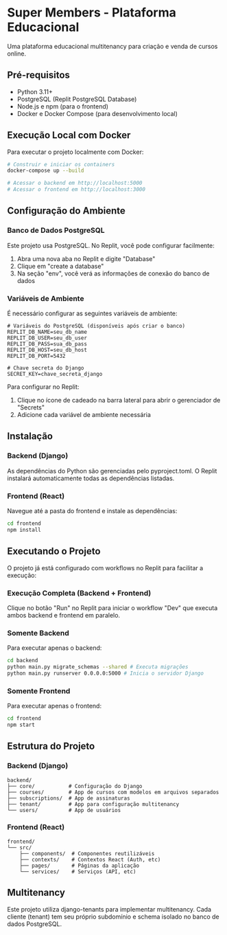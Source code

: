 
# Super Members - Plataforma Educacional

Uma plataforma educacional multitenancy para criação e venda de cursos online.

## Pré-requisitos

- Python 3.11+
- PostgreSQL (Replit PostgreSQL Database)
- Node.js e npm (para o frontend)
- Docker e Docker Compose (para desenvolvimento local)

## Execução Local com Docker

Para executar o projeto localmente com Docker:

```bash
# Construir e iniciar os containers
docker-compose up --build

# Acessar o backend em http://localhost:5000
# Acessar o frontend em http://localhost:3000
```

## Configuração do Ambiente

### Banco de Dados PostgreSQL

Este projeto usa PostgreSQL. No Replit, você pode configurar facilmente:

1. Abra uma nova aba no Replit e digite "Database"
2. Clique em "create a database"
3. Na seção "env", você verá as informações de conexão do banco de dados

### Variáveis de Ambiente

É necessário configurar as seguintes variáveis de ambiente:

```
# Variáveis do PostgreSQL (disponíveis após criar o banco)
REPLIT_DB_NAME=seu_db_name
REPLIT_DB_USER=seu_db_user
REPLIT_DB_PASS=sua_db_pass
REPLIT_DB_HOST=seu_db_host
REPLIT_DB_PORT=5432

# Chave secreta do Django
SECRET_KEY=chave_secreta_django
```

Para configurar no Replit:
1. Clique no ícone de cadeado na barra lateral para abrir o gerenciador de "Secrets"
2. Adicione cada variável de ambiente necessária

## Instalação

### Backend (Django)

As dependências do Python são gerenciadas pelo pyproject.toml. O Replit instalará automaticamente todas as dependências listadas.

### Frontend (React)

Navegue até a pasta do frontend e instale as dependências:

```bash
cd frontend
npm install
```

## Executando o Projeto

O projeto já está configurado com workflows no Replit para facilitar a execução:

### Execução Completa (Backend + Frontend)

Clique no botão "Run" no Replit para iniciar o workflow "Dev" que executa ambos backend e frontend em paralelo.

### Somente Backend

Para executar apenas o backend:

```bash
cd backend
python main.py migrate_schemas --shared # Executa migrações
python main.py runserver 0.0.0.0:5000 # Inicia o servidor Django
```

### Somente Frontend

Para executar apenas o frontend:

```bash
cd frontend
npm start
```

## Estrutura do Projeto

### Backend (Django)

```
backend/
├── core/           # Configuração do Django
├── courses/        # App de cursos com modelos em arquivos separados
├── subscriptions/  # App de assinaturas
├── tenant/         # App para configuração multitenancy
└── users/          # App de usuários
```

### Frontend (React)

```
frontend/
└── src/
    ├── components/  # Componentes reutilizáveis
    ├── contexts/    # Contextos React (Auth, etc)
    ├── pages/       # Páginas da aplicação
    └── services/    # Serviços (API, etc)
```

## Multitenancy

Este projeto utiliza django-tenants para implementar multitenancy. Cada cliente (tenant) tem seu próprio subdomínio e schema isolado no banco de dados PostgreSQL.

